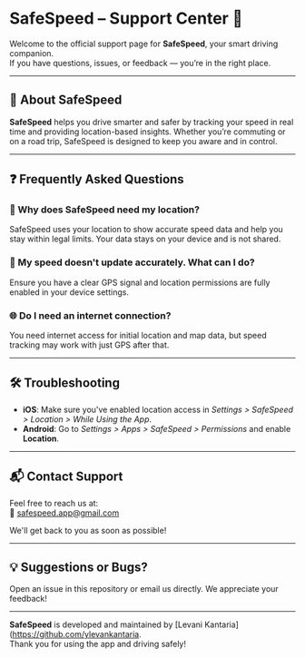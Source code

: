 # SafeSpeed – Support Center 🚗

Welcome to the official support page for **SafeSpeed**, your smart driving companion.  
If you have questions, issues, or feedback — you’re in the right place.

---

## 📱 About SafeSpeed

**SafeSpeed** helps you drive smarter and safer by tracking your speed in real time and providing location-based insights. Whether you’re commuting or on a road trip, SafeSpeed is designed to keep you aware and in control.

---

## ❓ Frequently Asked Questions

### 🔐 Why does SafeSpeed need my location?
SafeSpeed uses your location to show accurate speed data and help you stay within legal limits. Your data stays on your device and is not shared.

### 🧭 My speed doesn't update accurately. What can I do?
Ensure you have a clear GPS signal and location permissions are fully enabled in your device settings.

### 🌐 Do I need an internet connection?
You need internet access for initial location and map data, but speed tracking may work with just GPS after that.

---

## 🛠 Troubleshooting

- **iOS**: Make sure you've enabled location access in *Settings > SafeSpeed > Location > While Using the App*.
- **Android**: Go to *Settings > Apps > SafeSpeed > Permissions* and enable **Location**.

---

## 📬 Contact Support

Feel free to reach us at:  
📧 [safespeed.app@gmail.com](mailto:safespeed.app@gmail.com)

We'll get back to you as soon as possible!

---

## 💡 Suggestions or Bugs?

Open an issue in this repository or email us directly. We appreciate your feedback!

---

**SafeSpeed** is developed and maintained by [Levani Kantaria](https://github.com/ylevankantaria.  
Thank you for using the app and driving safely!

